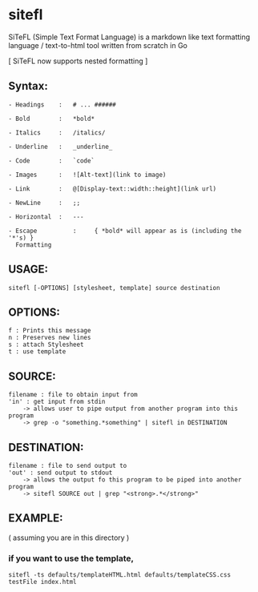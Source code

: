 # sitefl
SiTeFL (Simple Text Format Language) is a markdown like text formatting language / text-to-html tool written from scratch in Go

[ SiTeFL now supports nested formatting ]

## Syntax:
```
- Headings    :   # ... ######

- Bold        :   *bold*

- Italics     :   /italics/

- Underline   :   _underline_

- Code        :   `code`

- Images      :   ![Alt-text](link to image)

- Link        :   @[Display-text::width::height](link url)

- NewLine     :   ;;

- Horizontal  :   ---

- Escape		  :		{ *bold* will appear as is (including the '*'s) }
  Formatting
```

USAGE:
------
	sitefl [-OPTIONS] [stylesheet, template] source destination

OPTIONS:
--------
	f : Prints this message
	n : Preserves new lines
	s : attach Stylesheet
	t : use template

SOURCE:
-------
	filename : file to obtain input from
	'in' : get input from stdin
		-> allows user to pipe output from another program into this program
		-> grep -o "something.*something" | sitefl in DESTINATION
					
DESTINATION:
------------
	filename : file to send output to
	'out' : send output to stdout
		-> allows the output fo this program to be piped into another program
		-> sitefl SOURCE out | grep "<strong>.*</strong>"

EXAMPLE:
--------
( assuming you are in this directory )

### if you want to use the template,

	sitefl -ts defaults/templateHTML.html defaults/templateCSS.css testFile index.html
	

